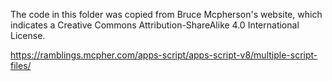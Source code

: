 The code in this folder was copied from Bruce Mcpherson's website, which indicates a Creative Commons Attribution-ShareAlike 4.0 International License.

https://ramblings.mcpher.com/apps-script/apps-script-v8/multiple-script-files/